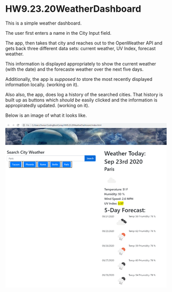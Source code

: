# HW9.23.20WeatherDashboard

This is a simple weather dashboard.

The user first enters a name in the City Input field.

The app, then takes that city and reaches out to the OpenWeather API and gets back three different data sets: current weather, UV Index, forecast weather.

This information is displayed appropriately to show the current weather (with the date) and the forecaste weather over the next five days.

Additionally, the app is *supposed to* store the most recently displayed information locally. (working on it).

Also also, the app, does log a history of the searched cities. That history is built up as buttons which *should be* easily clicked and the information is appropiratedly updated. (working on it).

Below is an image of what it looks like.

<img src="Weather Dashboard.png" alt="Weather APP">
